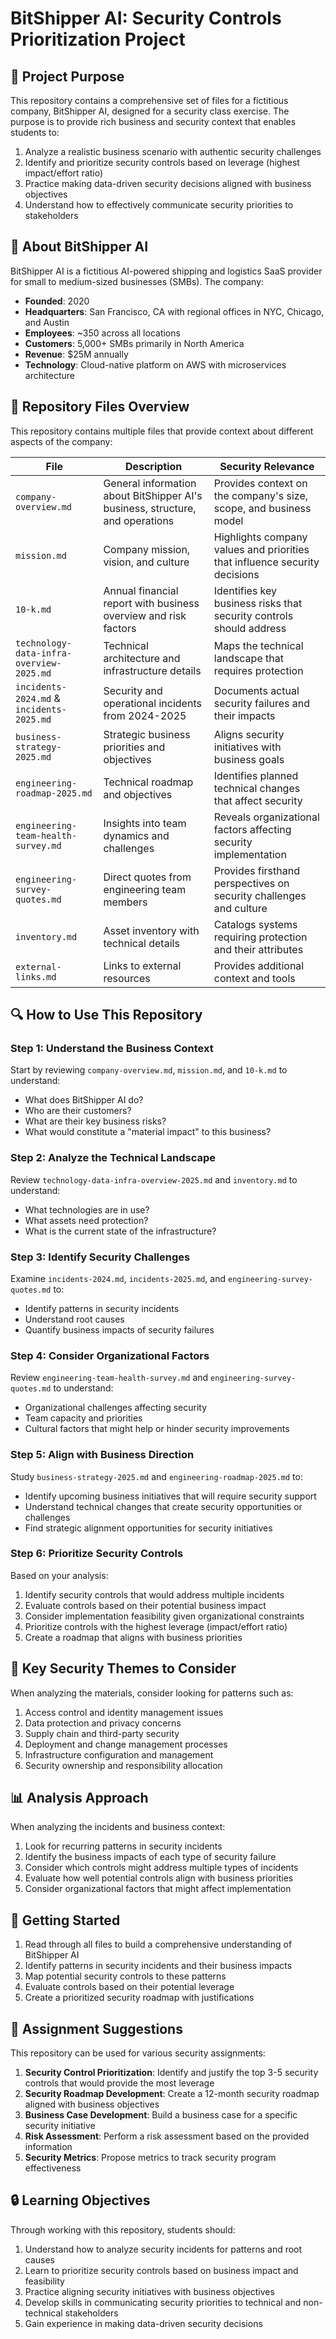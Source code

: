 # BitShipper AI: Security Controls Prioritization Project

## 🎯 Project Purpose

This repository contains a comprehensive set of files for a fictitious company, BitShipper AI, designed for a security class exercise. The purpose is to provide rich business and security context that enables students to:

1. Analyze a realistic business scenario with authentic security challenges
2. Identify and prioritize security controls based on leverage (highest impact/effort ratio)
3. Practice making data-driven security decisions aligned with business objectives
4. Understand how to effectively communicate security priorities to stakeholders

## 🏢 About BitShipper AI

BitShipper AI is a fictitious AI-powered shipping and logistics SaaS provider for small to medium-sized businesses (SMBs). The company:

- **Founded**: 2020
- **Headquarters**: San Francisco, CA with regional offices in NYC, Chicago, and Austin
- **Employees**: ~350 across all locations
- **Customers**: 5,000+ SMBs primarily in North America
- **Revenue**: $25M annually
- **Technology**: Cloud-native platform on AWS with microservices architecture

## 📁 Repository Files Overview

This repository contains multiple files that provide context about different aspects of the company:

| File | Description | Security Relevance |
|------|-------------|-------------------|
| `company-overview.md` | General information about BitShipper AI's business, structure, and operations | Provides context on the company's size, scope, and business model |
| `mission.md` | Company mission, vision, and culture | Highlights company values and priorities that influence security decisions |
| `10-k.md` | Annual financial report with business overview and risk factors | Identifies key business risks that security controls should address |
| `technology-data-infra-overview-2025.md` | Technical architecture and infrastructure details | Maps the technical landscape that requires protection |
| `incidents-2024.md` & `incidents-2025.md` | Security and operational incidents from 2024-2025 | Documents actual security failures and their impacts |
| `business-strategy-2025.md` | Strategic business priorities and objectives | Aligns security initiatives with business goals |
| `engineering-roadmap-2025.md` | Technical roadmap and objectives | Identifies planned technical changes that affect security |
| `engineering-team-health-survey.md` | Insights into team dynamics and challenges | Reveals organizational factors affecting security implementation |
| `engineering-survey-quotes.md` | Direct quotes from engineering team members | Provides firsthand perspectives on security challenges and culture |
| `inventory.md` | Asset inventory with technical details | Catalogs systems requiring protection and their attributes |
| `external-links.md` | Links to external resources | Provides additional context and tools |

## 🔍 How to Use This Repository

### Step 1: Understand the Business Context
Start by reviewing `company-overview.md`, `mission.md`, and `10-k.md` to understand:
- What does BitShipper AI do?
- Who are their customers?
- What are their key business risks?
- What would constitute a "material impact" to this business?

### Step 2: Analyze the Technical Landscape
Review `technology-data-infra-overview-2025.md` and `inventory.md` to understand:
- What technologies are in use?
- What assets need protection?
- What is the current state of the infrastructure?

### Step 3: Identify Security Challenges
Examine `incidents-2024.md`, `incidents-2025.md`, and `engineering-survey-quotes.md` to:
- Identify patterns in security incidents
- Understand root causes
- Quantify business impacts of security failures

### Step 4: Consider Organizational Factors
Review `engineering-team-health-survey.md` and `engineering-survey-quotes.md` to understand:
- Organizational challenges affecting security
- Team capacity and priorities
- Cultural factors that might help or hinder security improvements

### Step 5: Align with Business Direction
Study `business-strategy-2025.md` and `engineering-roadmap-2025.md` to:
- Identify upcoming business initiatives that will require security support
- Understand technical changes that create security opportunities or challenges
- Find strategic alignment opportunities for security initiatives

### Step 6: Prioritize Security Controls
Based on your analysis:
1. Identify security controls that would address multiple incidents
2. Evaluate controls based on their potential business impact
3. Consider implementation feasibility given organizational constraints
4. Prioritize controls with the highest leverage (impact/effort ratio)
5. Create a roadmap that aligns with business priorities

## 🔑 Key Security Themes to Consider

When analyzing the materials, consider looking for patterns such as:

1. Access control and identity management issues
2. Data protection and privacy concerns
3. Supply chain and third-party security
4. Deployment and change management processes
5. Infrastructure configuration and management
6. Security ownership and responsibility allocation

## 📊 Analysis Approach

When analyzing the incidents and business context:

1. Look for recurring patterns in security incidents
2. Identify the business impacts of each type of security failure
3. Consider which controls might address multiple types of incidents
4. Evaluate how well potential controls align with business priorities
5. Consider organizational factors that might affect implementation

## 🚀 Getting Started

1. Read through all files to build a comprehensive understanding of BitShipper AI
2. Identify patterns in security incidents and their business impacts
3. Map potential security controls to these patterns
4. Evaluate controls based on their potential leverage
5. Create a prioritized security roadmap with justifications

## 📝 Assignment Suggestions

This repository can be used for various security assignments:

1. **Security Control Prioritization**: Identify and justify the top 3-5 security controls that would provide the most leverage
2. **Security Roadmap Development**: Create a 12-month security roadmap aligned with business objectives
3. **Business Case Development**: Build a business case for a specific security initiative
4. **Risk Assessment**: Perform a risk assessment based on the provided information
5. **Security Metrics**: Propose metrics to track security program effectiveness

## 🔒 Learning Objectives

Through working with this repository, students should:

1. Understand how to analyze security incidents for patterns and root causes
2. Learn to prioritize security controls based on business impact and feasibility
3. Practice aligning security initiatives with business objectives
4. Develop skills in communicating security priorities to technical and non-technical stakeholders
5. Gain experience in making data-driven security decisions